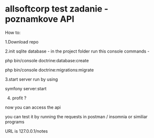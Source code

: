 # allsoftcorp test zadanie  - poznamkove API
How to:

1.Download repo

2.init sqlite database - in the project folder run this console commands - 

  php bin/console doctrine:database:create

  php bin/console doctrine:migrations:migrate

3.start server
  run by using 

  symfony server:start

4. profit ?

  now you can access the api

  you can test it by running the requests in postman / insomnia or similiar programs

  URL is 127.0.0.1/notes
